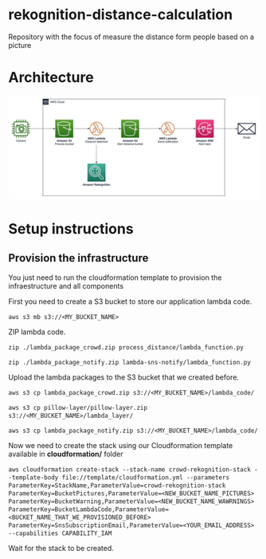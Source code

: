 # rekognition-distance-calculation

Repository with the focus of measure the distance form people based on a picture

# Architecture

<p align="center"> 
<img src="images/rekognition_social_distance_pt2.jpg">
</p>

# Setup instructions

## Provision the infrastructure

You just need to run the cloudformation template to provision the infraestructure and all components

First you need to create a S3 bucket to store our application lambda code.

``` shell
aws s3 mb s3://<MY_BUCKET_NAME>
```

ZIP lambda code.

``` shell
zip ./lambda_package_crowd.zip process_distance/lambda_function.py
```

``` shell
zip ./lambda_package_notify.zip lambda-sns-notify/lambda_function.py
```

Upload the lambda packages to the S3 bucket that we created before.

``` shell
aws s3 cp lambda_package_crowd.zip s3://<MY_BUCKET_NAME>/lambda_code/
```

``` shell
aws s3 cp pillow-layer/pillow-layer.zip s3://<MY_BUCKET_NAME>/lambda_layer/
```

``` shell
aws s3 cp lambda_package_notify.zip s3://<MY_BUCKET_NAME>/lambda_code/
```

Now we need to create the stack using our Cloudformation template available in **cloudformation/** folder

``` shell
aws cloudformation create-stack --stack-name crowd-rekognition-stack --template-body file://template/cloudformation.yml --parameters ParameterKey=StackName,ParameterValue=crowd-rekognition-stack ParameterKey=BucketPictures,ParameterValue=<NEW_BUCKET_NAME_PICTURES> ParameterKey=BucketWarning,ParameterValue=<NEW_BUCKET_NAME_WAWRNINGS> ParameterKey=BucketLambdaCode,ParameterValue=<BUCKET_NAME_THAT_WE_PROVISIONED_BEFORE> ParameterKey=SnsSubscriptionEmail,ParameterValue=<YOUR_EMAIL_ADDRESS> --capabilities CAPABILITY_IAM
```

Wait for the stack to be created.
